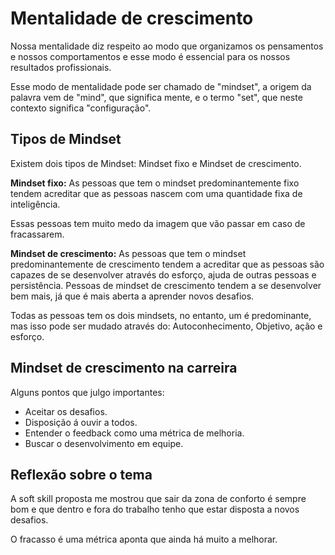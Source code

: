 # Mentalidade de crescimento

Nossa mentalidade diz respeito  ao modo que organizamos os pensamentos e nossos comportamentos e esse modo é essencial para os nossos resultados profissionais. 

Esse modo de mentalidade pode ser chamado de "mindset", a origem da palavra vem de "mind", que significa mente, e o termo "set", que neste contexto significa "configuração".

## Tipos de Mindset

Existem dois tipos de Mindset: Mindset fixo e Mindset de crescimento. 

**Mindset fixo:** As pessoas que tem o mindset predominantemente fixo tendem acreditar que as pessoas nascem com uma quantidade fixa de inteligência. 

Essas pessoas tem muito medo da imagem que vão passar em caso de fracassarem.

**Mindset de crescimento:** As pessoas que tem o mindset predominantemente de crescimento tendem a acreditar que as pessoas são capazes de se desenvolver através do esforço, ajuda de outras pessoas e persistência.
Pessoas de mindset de crescimento tendem a se desenvolver bem mais, já que é mais aberta a aprender novos desafios.

Todas as pessoas tem os dois mindsets, no entanto, um é predominante, mas isso pode ser mudado através do: Autoconhecimento, Objetivo, ação e esforço.

## Mindset de crescimento na carreira
Alguns pontos que julgo importantes:
* Aceitar os desafios. 
* Disposição á ouvir a todos. 
* Entender o feedback como uma métrica de melhoria.
* Buscar o desenvolvimento em equipe.

## Reflexão sobre o tema
A soft skill proposta me mostrou que sair da zona de conforto é sempre bom e que dentro e fora do trabalho tenho que estar disposta a novos desafios.

O fracasso é uma métrica aponta que ainda há muito a melhorar.









